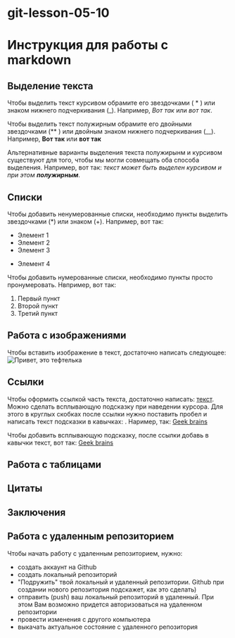 # git-lesson-05-10

# Инструкция для работы с markdown

## Выделение текста

Чтобы выделить текст курсивом обрамите его звездочками ( * ) или знаком нижнего подчеркивания (_). Например, *Вот так* или _вот так_.

Чтобы выделить текст полужирным обрамите его двойными звездочками (** ) или двойным знаком нижнего подчеркивания (__). Например, **Вот так** или __вот так__

Альтернативные варианты выделения текста полужирынм и курсивом существуют для того, чтобы мы могли совмещать оба способа выделения. Например, вот так: _текст может быть выделен курсивом и при этом **полужирным**_.


## Списки
Чтобы добавить ненумерованные списки, необходимо пункты выделить звездочками (*) или знаком (+). Например, вот так:

* Элемент 1
* Элемент 2
* Элемент 3
+ Элемент 4

Чтобы добавить нумерованные списки, необходимо пункты просто пронумеровать. Нвпример, вот так:

1. Первый пункт
2. Второй пункт
3. Третий пункт


## Работа с изображениями
Чтобы вставить изображение в текст, достаточно написать следующее: ![Привет, это тефтелька](kotik.jpg)

## Ссылки
Чтобы оформить ссылкой часть текста, достаточно написать: [текст](ссылка). Можно сделать всплывающую подсказку при наведении курсора. Для этого в круглых скобках после ссылки нужно поставить пробел и написать текст подсказки в кавычках: [](). Наример, так:
[Geek brains](https://gb.ru/)

Чтобы добавить всплывающую подсказку, после ссылки добавь в кавычки текст, вот так: [Geek brains](https://gb.ru/ "Всплывающая подсказка")

## Работа с таблицами

## Цитаты

## Заключения

## Работа с удаленным репозиторием

Чтобы начать работу с удаленным репозиторием, нужно:
* создать аккаунт на Github
* создать локальный репозиторий
* "Подружить" твой локальный и удаленный репозитории. Github при создании нового репозитория подскажет, как это сделать)
* отправить (push) ваш локальный репозиторий в удаленный. При этом Вам возможно придется авторизоваться на удаленном репозитории
* провести изменения с другого компьютера
* выкачать актуальное состояние с удаленного репозитория